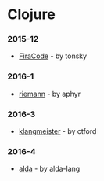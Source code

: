 # Clojure


### 2015-12
- [FiraCode](https://github.com/tonsky/FiraCode) - by tonsky

### 2016-1
- [riemann](https://github.com/aphyr/riemann) - by aphyr

### 2016-3
- [klangmeister](https://github.com/ctford/klangmeister) - by ctford

### 2016-4
- [alda](https://github.com/alda-lang/alda) - by alda-lang
